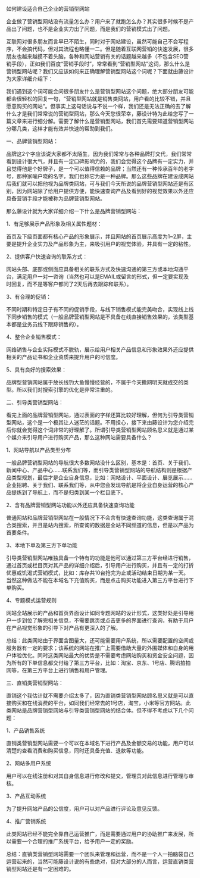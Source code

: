如何建设适合自己企业的营销型网站

企业做了营销型网站没有流量怎么办？用户来了就跑怎么办？其实很多时候不是产品出了问题，也不是企业实力出了问题，而是我们的营销模式出了问题。

互联网对很多朋友而言早已不陌生，同时对于网站建设，虽然可能自己不会写程序，不会搞代码，但对其流程也略懂一二。但是随着互联网营销的快速发展，很多朋友也越来越摸不着头脑，各种和网站营销有关的话题越来越多（不包含SEO营销手段），正如我们百度“营销手段时”，常常看到“营销型网站”这词，那么什么是营销型网站呢？我们又应该如何来正确理解营销型网站这个词呢？下面就由藤设计为大家详细介绍下：

我们遇到这个词可能会问很多朋友什么是营销型网站这个问题，绝大部分朋友可能都会很轻松的回复一句，“营销型网站就是销售类网站，用户看的比较不错，并且愿意购买的网站”。但事实上这句话说与不说一个样，我们还是无法正确的去了解什么才是我们常常说的营销型网站，那么今天您很荣幸，藤设计特为此给您写了一篇文章来进行细分解。需要了解什么是营销型网站，我们首先需要知道营销型网站分哪几类，这样才能有效并快速的帮助到我们。

一、品牌营销型网站：

品牌这2个字应该说大家都不太陌生，因为我们常常与各种品牌打交代，我们常常看到设计很大气，并且有一定口碑影响力的，我们会觉得这个品牌有一定实力，并且觉得他是个好牌子，是一个可以值得信赖的品牌；当然还有一种传承百年的老字号，那种家喻户晓的名字，我们也称它为是一种品牌。那么这些品牌在建设成网站后我们就可以把他视为品牌类网站，可与我们今天所说的品牌营销型网站还是有区别，因为网站除了给用户提供方便，能快速查询产品及看到好的视觉效果以外还应具备营销手段才能被称为品牌营销型网站。

那么藤设计就为大家详细介绍一下什么是品牌营销型网站：

1、有足够展示产品形象及相关属性题材：

首页及下级页面都有核心产品的形象展示，并且网站的首页展示高度为1~2屏，主要是提升企业实力及产品形象为主，来吸引用户的视觉体验，并具有一定的粘性。

2、提供客户快速咨询的联系方式：

网站头部、底部或侧面应具备相关的联系方式及快速沟通的第三方或本地沟通平台，满足用户一对一咨询（当然也可以是EMAIL或留言的形式，但一定要实现及时回复，而不是等客户都问了2天后再去跟踪和联系）。

3、有合理的促销：

不同时期和特定日子有不同的促销手段，与线下销售模式能完美吻合，实现线上线下同步销售的模式（一般品牌营销型网站是不具备在线直接销售效果的，该类型基本都是业务员线下跟踪销售的）。

4、整合企业销售模式：

网络销售与企业实际模式不脱轨，展示给用户相关产品信息和形象效果外还应提供相关的产品证书和企业资质来提升用户的可信度。

5、具有良好的搜索效果：

品牌型营销网站属于放长线钓大鱼慢慢经营的，不属于今天撒网明天就成交的类型。所以我们对搜索引擎的优化是非常注重的。

二、引导类营销型网站：

看完上面的品牌营销型网站，通过表面的字样还算比较好理解，但何为引导类营销型网站，这个是一个极其让人迷茫的话题。不用担心，接下来由藤设计为您介绍完后你就会觉得这个词非常的好理解了。所谓引导类营销型网站顾名思义就是通过某个媒介来引导用户进行购买产品，那么这种网站需要具备什么？

1、网站导航以产品类型分布

一般品牌营销型网站的导航很大多数网站没什么区别，基本是：首页、关于我们、新闻中心、产品中心……联系我们等，而引导类营销型网站的导航结构则是根据产品类型规划，最后才是企业自身信息，比如：网站设计、平面设计、展览展示……企业招聘、关于我们、联系我们等，从中您会发现导航是将企业自身运营的核心产品提炼到了导航上，而不是归类到某一个栏目底下。

2、含有品牌营销型网站功能以外还应具备快速查询功能

普通网站和品牌营销型网站在一般情况下不会含有快速查询功能，这类查询属于混合类搜索，并且是站内搜索，所查询的数据是全站不同频道的信息，但是以产品为首要条件。

3、本地下单及第三方下单功能

引导类营销型网站唯独具备一个特有的功能是他可以通过第三方平台经进行销售，通过首页或栏目页对其产品的详细介绍后，引导用户进行购买，并且有一定的打折优惠或饥渴式营销模式，比如：库存共10台抢完为止或活动结束日期为某一天。当然这种做法不能在本域名下充值购买，而是点击购买功能进入第三方平台进行下单购买。

4、专题模式运营规则

网站全站展示的产品和首页界面设计如同专题网站的设计形式，这类好处是引导用户一步到位了解完相关信息，不需要跳页或点击更多的界面进行查询，有助于用户在产品视觉形象的引导下对产品有更深入的了解。

总结：此类网站由于界面含图量大，还可能需要用户系统，所以需要配置的空间或服务器有一定的要求；该系统的网站在推广上需要借助大量的外围媒体和自身的用户体验优化。同时这类网站最大的优势是不需要考虑网站购买和资金安全问题，因为所有的下单信息都交付给了第三方平台，比如：淘宝、京东、1号店、腾讯拍拍网等，在第三方平台上进行销售和用户管理。

三、直销类营销型网站：

直销这个我估计就不需要介绍太多了，因为直销类营销型网站顾名思义就是可以直接购买和在线消费的平台，如同我们经常去的1号店，淘宝，小米等官方网站。此类网站是品牌营销型网站与引导类营销型网站的结合体。但不得不考虑以下几个问题：

1、产品销售系统

直销类营销型网站需要一个可以在本域名下进行产品及金额交易的功能，用户可以清楚的查看消费和购买信息，同时还具备充值、退款等功能。

2、网站多用户系统

用户可以在线注册和对其自身信息进行修改和提交，管理员对此信息进行管理与审核。

3、产品互动系统

为了提升网站产品的公信度，用户可以对产品进行评论及意见反馈。

4、推广营销系统

此类网站已经不能完全靠自己运营推广，而是需要通过用户的协助推广来发展，所以需要一个合理的推广系统平台，给予用户一定的奖励。

总结：直销类营销型网站需要一个团队来管理和运营，而不是一个人一拍脑袋自己运营起来的，当然可能藤设计说的有些绝对，但对大部分的人而言，运营直销类营销型网站还是有一定困难的。